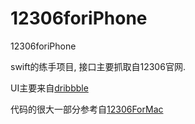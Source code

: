 # 12306foriPhone
12306foriPhone

swift的练手项目, 接口主要抓取自12306官网.

UI主要来自[dribbble](https://dribbble.com)

代码的很大一部分参考自[12306ForMac](https://github.com/fancymax/12306ForMac)




